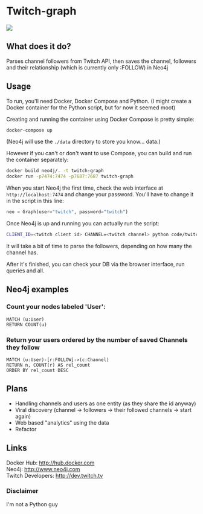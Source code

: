 # Twitch-graph
[![](https://img.shields.io/gitter/room/alfreddobradi/twitch-graph.svg)](https://gitter.im/twitch-graph/Lobby?utm_source=share-link&utm_medium=link&utm_campaign=share-link)
## What does it do?

Parses channel followers from Twitch API, then saves the channel, followers and their relationship (which is currently only :FOLLOW) in Neo4j

## Usage

To run, you'll need Docker, Docker Compose and Python. (I might create a Docker container for the Python script, but for now it seemed moot)

Creating and running the container using Docker Compose is pretty simple:
```sh
docker-compose up
```
(Neo4j will use the ```./data``` directory to store you know... data.)

However if you can't or don't want to use Compose, you can build and run the container separately:
```sh
docker build neo4j/. -t twitch-graph
docker run -p7474:7474 -p7687:7687 twitch-graph
```


When you start Neo4j the first time, check the web interface at ```http://localhost:7474``` and change your password. You'll have to change it in the script in this line:
```python
neo = Graph(user="twitch", password="twitch")
```

Once Neo4j is up and running you can actually run the script:
```sh
CLIENT_ID=<twitch client id> CHANNEL=<twitch channel> python code/twitch.py
```

It will take a bit of time to parse the followers, depending on how many the channel has.  

After it's finished, you can check your DB via the browser interface, run queries and all.

## Neo4j examples

### Count your nodes labeled 'User':
```
MATCH (u:User)
RETURN COUNT(u)
```

### Return your users ordered by the number of saved Channels they follow
```
MATCH (u:User)-[r:FOLLOW]->(c:Channel)
RETURN n, COUNT(r) AS rel_count
ORDER BY rel_count DESC
```

## Plans

* Handling channels and users as one entity (as they share the id anyway)
* Viral discovery (channel -> followers -> their followed channels -> start again)
* Web based "analytics" using the data
* Refactor

## Links

Docker Hub: http://hub.docker.com  
Neo4j: http://www.neo4j.com  
Twitch Developers: http://dev.twitch.tv

### Disclaimer

I'm not a Python guy
